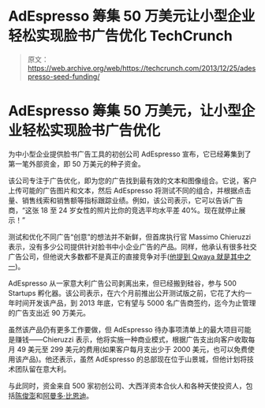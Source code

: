 # AdEspresso 筹集 50 万美元让小型企业轻松实现脸书广告优化 TechCrunch

> 原文：<https://web.archive.org/web/https://techcrunch.com/2013/12/25/adespresso-seed-funding/>

# AdEspresso 筹集 50 万美元，让小型企业轻松实现脸书广告优化

为中小型企业提供脸书广告工具的初创公司 AdEspresso 宣布，它已经筹集到了第一笔外部资金，即 50 万美元的种子资金。

该公司专注于广告优化，即为您的广告找到最有效的文本和图像组合。它说，客户上传可能的广告图片和文本，然后 AdEspresso 将测试不同的组合，并根据点击量、销售线索和销售额等指标跟踪业绩。例如，该公司表示，它可以告诉广告商，“这张 18 至 24 岁女性的照片比你的竞选平均水平差 40%。现在就停止展示！”

测试和优化不同广告“创意”的想法并不新鲜，但首席执行官 Massimo Chieruzzi 表示，没有多少公司提供针对脸书中小企业广告的产品。同样，他承认有很多社交广告公司，但他说大多数都不是真正的直接竞争对手([他提到 Qwaya 就是其中之一](https://web.archive.org/web/20221206062223/https://beta.techcrunch.com/2013/06/11/qwaya/))。

AdEspresso 从一家意大利广告公司剥离出来，但已经搬到硅谷，参与 500 Startups 孵化器。该公司表示，在六个月前推出公开测试版之前，它花了大约一年时间开发该产品，到 2013 年底，它有望与 5000 名广告商签约，迄今为止管理的广告支出近 90 万美元。

虽然该产品仍有更多工作要做，但 AdEspresso 待办事项清单上的最大项目可能是赚钱——Chieruzzi 表示，他将实施一种商业模式，根据广告支出向客户收取每月 49 美元至 299 美元的费用(如果客户每月支出少于 2000 美元，也可以免费使用该产品)。他还表示，虽然 AdEspresso 的总部现在位于山景城，但他计划将技术团队留在意大利。

与此同时，资金来自 500 家初创公司、大西洋资本合伙人和各种天使投资人，包括[陈俊澎](https://web.archive.org/web/20221206062223/https://angel.co/rchen)和[阿曼多·比恩迪](https://web.archive.org/web/20221206062223/https://angel.co/armando-biondi)。